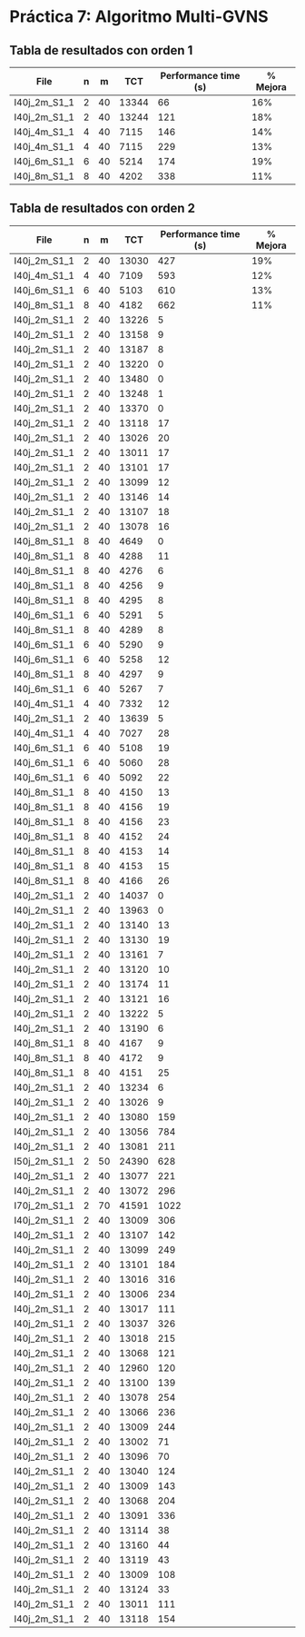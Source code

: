 # Práctica 7: Algoritmo Multi-GVNS
## Tabla de resultados con orden 1
| File | n | m | TCT | Performance time (s) | % Mejora |
|------|---|---|-----|----------------------|----------|
| I40j_2m_S1_1 | 2 | 40 | 13344 | 66 | 16% |
| I40j_2m_S1_1 | 2 | 40 | 13244 | 121 | 18% |
| I40j_4m_S1_1 | 4 | 40 | 7115 | 146 | 14% |
| I40j_4m_S1_1 | 4 | 40 | 7115 | 229 | 13% |
| I40j_6m_S1_1 | 6 | 40 | 5214 | 174 | 19% |
| I40j_8m_S1_1 | 8 | 40 | 4202 | 338 | 11% |

## Tabla de resultados con orden 2
| File | n | m | TCT | Performance time (s) | % Mejora |
|------|---|---|-----|----------------------|----------|
| I40j_2m_S1_1 | 2 | 40 | 13030 | 427 | 19% |
| I40j_4m_S1_1 | 4 | 40 | 7109 | 593 | 12% |
| I40j_6m_S1_1 | 6 | 40 | 5103 | 610 | 13% |
| I40j_8m_S1_1 | 8 | 40 | 4182 | 662 | 11% |
| I40j_2m_S1_1 | 2 | 40 | 13226 | 5 |
| I40j_2m_S1_1 | 2 | 40 | 13158 | 9 |
| I40j_2m_S1_1 | 2 | 40 | 13187 | 8 |
| I40j_2m_S1_1 | 2 | 40 | 13220 | 0 |
| I40j_2m_S1_1 | 2 | 40 | 13480 | 0 |
| I40j_2m_S1_1 | 2 | 40 | 13248 | 1 |
| I40j_2m_S1_1 | 2 | 40 | 13370 | 0 |
| I40j_2m_S1_1 | 2 | 40 | 13118 | 17 |
| I40j_2m_S1_1 | 2 | 40 | 13026 | 20 |
| I40j_2m_S1_1 | 2 | 40 | 13011 | 17 |
| I40j_2m_S1_1 | 2 | 40 | 13101 | 17 |
| I40j_2m_S1_1 | 2 | 40 | 13099 | 12 |
| I40j_2m_S1_1 | 2 | 40 | 13146 | 14 |
| I40j_2m_S1_1 | 2 | 40 | 13107 | 18 |
| I40j_2m_S1_1 | 2 | 40 | 13078 | 16 |
| I40j_8m_S1_1 | 8 | 40 | 4649 | 0 |
| I40j_8m_S1_1 | 8 | 40 | 4288 | 11 |
| I40j_8m_S1_1 | 8 | 40 | 4276 | 6 |
| I40j_8m_S1_1 | 8 | 40 | 4256 | 9 |
| I40j_8m_S1_1 | 8 | 40 | 4295 | 8 |
| I40j_6m_S1_1 | 6 | 40 | 5291 | 5 |
| I40j_8m_S1_1 | 8 | 40 | 4289 | 8 |
| I40j_6m_S1_1 | 6 | 40 | 5290 | 9 |
| I40j_6m_S1_1 | 6 | 40 | 5258 | 12 |
| I40j_8m_S1_1 | 8 | 40 | 4297 | 9 |
| I40j_6m_S1_1 | 6 | 40 | 5267 | 7 |
| I40j_4m_S1_1 | 4 | 40 | 7332 | 12 |
| I40j_2m_S1_1 | 2 | 40 | 13639 | 5 |
| I40j_4m_S1_1 | 4 | 40 | 7027 | 28 |
| I40j_6m_S1_1 | 6 | 40 | 5108 | 19 |
| I40j_6m_S1_1 | 6 | 40 | 5060 | 28 |
| I40j_6m_S1_1 | 6 | 40 | 5092 | 22 |
| I40j_8m_S1_1 | 8 | 40 | 4150 | 13 |
| I40j_8m_S1_1 | 8 | 40 | 4156 | 19 |
| I40j_8m_S1_1 | 8 | 40 | 4156 | 23 |
| I40j_8m_S1_1 | 8 | 40 | 4152 | 24 |
| I40j_8m_S1_1 | 8 | 40 | 4153 | 14 |
| I40j_8m_S1_1 | 8 | 40 | 4153 | 15 |
| I40j_8m_S1_1 | 8 | 40 | 4166 | 26 |
| I40j_2m_S1_1 | 2 | 40 | 14037 | 0 |
| I40j_2m_S1_1 | 2 | 40 | 13963 | 0 |
| I40j_2m_S1_1 | 2 | 40 | 13140 | 13 |
| I40j_2m_S1_1 | 2 | 40 | 13130 | 19 |
| I40j_2m_S1_1 | 2 | 40 | 13161 | 7 |
| I40j_2m_S1_1 | 2 | 40 | 13120 | 10 |
| I40j_2m_S1_1 | 2 | 40 | 13174 | 11 |
| I40j_2m_S1_1 | 2 | 40 | 13121 | 16 |
| I40j_2m_S1_1 | 2 | 40 | 13222 | 5 |
| I40j_2m_S1_1 | 2 | 40 | 13190 | 6 |
| I40j_8m_S1_1 | 8 | 40 | 4167 | 9 |
| I40j_8m_S1_1 | 8 | 40 | 4172 | 9 |
| I40j_8m_S1_1 | 8 | 40 | 4151 | 25 |
| I40j_2m_S1_1 | 2 | 40 | 13234 | 6 |
| I40j_2m_S1_1 | 2 | 40 | 13026 | 9 |
| I40j_2m_S1_1 | 2 | 40 | 13080 | 159 |
| I40j_2m_S1_1 | 2 | 40 | 13056 | 784 |
| I40j_2m_S1_1 | 2 | 40 | 13081 | 211 |
| I50j_2m_S1_1 | 2 | 50 | 24390 | 628 |
| I40j_2m_S1_1 | 2 | 40 | 13077 | 221 |
| I40j_2m_S1_1 | 2 | 40 | 13072 | 296 |
| I70j_2m_S1_1 | 2 | 70 | 41591 | 1022 |
| I40j_2m_S1_1 | 2 | 40 | 13009 | 306 |
| I40j_2m_S1_1 | 2 | 40 | 13107 | 142 |
| I40j_2m_S1_1 | 2 | 40 | 13099 | 249 |
| I40j_2m_S1_1 | 2 | 40 | 13101 | 184 |
| I40j_2m_S1_1 | 2 | 40 | 13016 | 316 |
| I40j_2m_S1_1 | 2 | 40 | 13006 | 234 |
| I40j_2m_S1_1 | 2 | 40 | 13017 | 111 |
| I40j_2m_S1_1 | 2 | 40 | 13037 | 326 |
| I40j_2m_S1_1 | 2 | 40 | 13018 | 215 |
| I40j_2m_S1_1 | 2 | 40 | 13068 | 121 |
| I40j_2m_S1_1 | 2 | 40 | 12960 | 120 |
| I40j_2m_S1_1 | 2 | 40 | 13100 | 139 |
| I40j_2m_S1_1 | 2 | 40 | 13078 | 254 |
| I40j_2m_S1_1 | 2 | 40 | 13066 | 236 |
| I40j_2m_S1_1 | 2 | 40 | 13009 | 244 |
| I40j_2m_S1_1 | 2 | 40 | 13002 | 71 |
| I40j_2m_S1_1 | 2 | 40 | 13096 | 70 |
| I40j_2m_S1_1 | 2 | 40 | 13040 | 124 |
| I40j_2m_S1_1 | 2 | 40 | 13009 | 143 |
| I40j_2m_S1_1 | 2 | 40 | 13068 | 204 |
| I40j_2m_S1_1 | 2 | 40 | 13091 | 336 |
| I40j_2m_S1_1 | 2 | 40 | 13114 | 38 |
| I40j_2m_S1_1 | 2 | 40 | 13160 | 44 |
| I40j_2m_S1_1 | 2 | 40 | 13119 | 43 |
| I40j_2m_S1_1 | 2 | 40 | 13009 | 108 |
| I40j_2m_S1_1 | 2 | 40 | 13124 | 33 |
| I40j_2m_S1_1 | 2 | 40 | 13011 | 111 |
| I40j_2m_S1_1 | 2 | 40 | 13118 | 154 |
